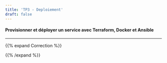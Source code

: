 ```yaml
---
title: 'TP3 - Deploiement'
draft: false
---
```




#### Provisionner et déployer un service avec Terraform, Docker et Ansible


--- 



{{% expand Correction %}}

{{% /expand %}}



